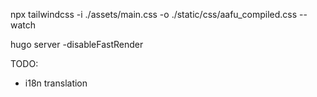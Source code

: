 
npx tailwindcss -i ./assets/main.css -o ./static/css/aafu_compiled.css --watch

hugo server -disableFastRender


TODO:

- i18n translation
